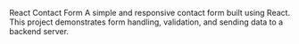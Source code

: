 React Contact Form
A simple and responsive contact form built using React. This project demonstrates form handling, validation, and sending data to a backend server.



